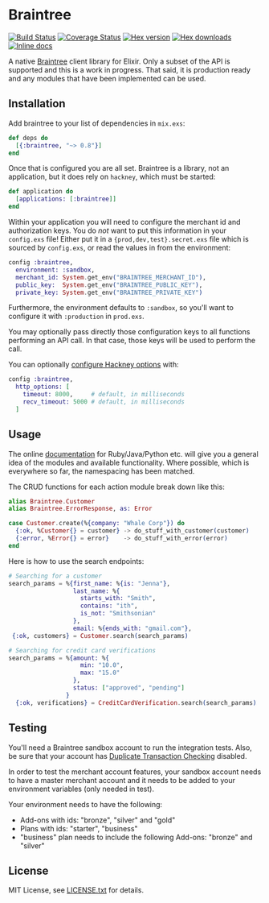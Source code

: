 # Braintree

[![Build Status](https://travis-ci.org/sorentwo/braintree-elixir.svg?branch=master)](https://travis-ci.org/sorentwo/braintree-elixir)
[![Coverage Status](https://coveralls.io/repos/github/sorentwo/braintree-elixir/badge.svg?branch=master)](https://coveralls.io/github/sorentwo/braintree-elixir?branch=master)
[![Hex version](https://img.shields.io/hexpm/v/braintree.svg "Hex version")](https://hex.pm/packages/braintree)
[![Hex downloads](https://img.shields.io/hexpm/dt/braintree.svg "Hex downloads")](https://hex.pm/packages/braintree)
[![Inline docs](https://inch-ci.org/github/sorentwo/braintree-elixir.svg)](https://inch-ci.org/github/sorentwo/braintree-elixir)

A native [Braintree][braintree] client library for Elixir. Only a subset of the
API is supported and this is a work in progress. That said, it is production
ready and any modules that have been implemented can be used.

[braintree]: https://www.braintreepayments.com

## Installation

Add braintree to your list of dependencies in `mix.exs`:

```elixir
def deps do
  [{:braintree, "~> 0.8"}]
end
```

Once that is configured you are all set. Braintree is a library, not an
application, but it does rely on `hackney`, which must be started:

```elixir
def application do
  [applications: [:braintree]]
end
```

Within your application you will need to configure the merchant id and
authorization keys. You do *not* want to put this information in your
`config.exs` file! Either put it in a `{prod,dev,test}.secret.exs` file which is
sourced by `config.exs`, or read the values in from the environment:

```elixir
config :braintree,
  environment: :sandbox,
  merchant_id: System.get_env("BRAINTREE_MERCHANT_ID"),
  public_key:  System.get_env("BRAINTREE_PUBLIC_KEY"),
  private_key: System.get_env("BRAINTREE_PRIVATE_KEY")
```

Furthermore, the environment defaults to `:sandbox`, so you'll want to configure
it with `:production` in `prod.exs`.

You may optionally pass directly those configuration keys to all functions
performing an API call. In that case, those keys will be used to perform the
call.

You can optionally [configure Hackney options][opts] with:

```elixir
config :braintree,
  http_options: [
    timeout: 8000,     # default, in milliseconds
    recv_timeout: 5000 # default, in milliseconds
  ]
```

[opts]: https://github.com/benoitc/hackney/blob/master/doc/hackney.md#request5

## Usage

The online [documentation][doc] for Ruby/Java/Python etc. will give you a
general idea of the modules and available functionality. Where possible, which
is everywhere so far, the namespacing has been matched.

The CRUD functions for each action module break down like this:

```elixir
alias Braintree.Customer
alias Braintree.ErrorResponse, as: Error

case Customer.create(%{company: "Whale Corp"}) do
  {:ok, %Customer{} = customer} -> do_stuff_with_customer(customer)
  {:error, %Error{} = error}    -> do_stuff_with_error(error)
end
```

Here is how to use the search endpoints:
```elixir
# Searching for a customer
search_params = %{first_name: %{is: "Jenna"},
                  last_name: %{
                    starts_with: "Smith",
                    contains: "ith",
                    is_not: "Smithsonian"
                  },
                  email: %{ends_with: "gmail.com"},
 {:ok, customers} = Customer.search(search_params)

# Searching for credit card verifications
search_params = %{amount: %{
                    min: "10.0",
                    max: "15.0"
                  },
                  status: ["approved", "pending"]
                }
  {:ok, verifications} = CreditCardVerification.search(search_params)
```


[doc]: https://developers.braintreepayments.com/

## Testing

You'll need a Braintree sandbox account to run the integration tests. Also, be
sure that your account has [Duplicate Transaction Checking][dtc] disabled.

In order to test the merchant account features, your sandbox account needs to
have a master merchant account and it needs to be added to your environment
variables (only needed in test).

Your environment needs to have the following:

- Add-ons with ids: "bronze", "silver" and "gold"
- Plans with ids: "starter", "business"
- "business" plan needs to include the following Add-ons: "bronze" and "silver"

[dtc]: https://articles.braintreepayments.com/control-panel/transactions/duplicate-checking

## License

MIT License, see [LICENSE.txt](LICENSE.txt) for details.
